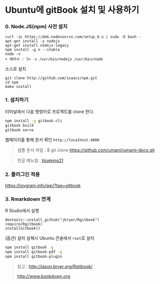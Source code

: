 # Ubuntu에 gitBook 설치 및 사용하기


### 0. Node.JS(npm) 사전 설치
```
curl -sL https://deb.nodesource.com/setup_6.x | sudo -E bash -
apt-get install -y nodejs
apt-get install nodejs-legacy
npm install -g n --stable
node -v
> 에러시 : ln -s /usr/bin/nodejs /usr/bin/node
```
소스로 설치 
```
git clone http://github.com/isaacs/npm.git
cd npm
make install
```
### 1. 설치하기


터미널에서 다음 명령어로 프로젝트를 clone 한다.

```bash 
npm install -g gitbook-cli
gitbook build
gitbook serve
```
웹페이지를 통해 문서 확인 `http://localhost:4000`


> 샘플 문서 파일 : $ git clone https://github.com/umanji/umanji-docs.git

> 한글 메뉴얼 : [bluekms21](https://bluekms21.gitbooks.io/gitbookhelp_kr/content/)

### 2. 플러그인 적용

https://joygram.info/wp/?tag=gitbook

### 3. Rmarkdown 연계

R Studio에서 실행 
```
devtools::install_github("jbryer/Rgitbook")
require(Rgitbook)
installGitbook()
```

(옵션) 설치 실패시 Ubuntu 콘솔에서 `root`로 설치 
```bash
npm install gitbook -g
npm install gitbook-pdf -g
npm install gitbook-plugin
```

> 참고 : http://jason.bryer.org/Rgitbook/

> http://www.bookdown.org 